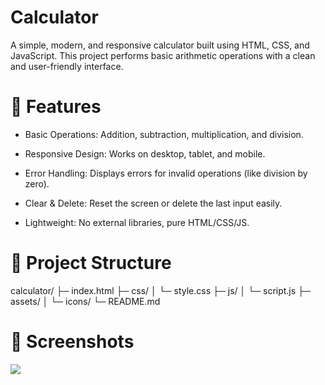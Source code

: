 # Calculator
A simple, modern, and responsive calculator built using HTML, CSS, and JavaScript.
This project performs basic arithmetic operations with a clean and user-friendly interface.

# 🚀 Features
- Basic Operations: Addition, subtraction, multiplication, and division.

- Responsive Design: Works on desktop, tablet, and mobile.

- Error Handling: Displays errors for invalid operations (like division by zero).

- Clear & Delete: Reset the screen or delete the last input easily.

- Lightweight: No external libraries, pure HTML/CSS/JS.

# 📂 Project Structure
calculator/
├─ index.html
├─ css/
│  └─ style.css
├─ js/
│  └─ script.js
├─ assets/
│  └─ icons/ 
└─ README.md
# 📸 Screenshots
![](<img width="371" height="529" alt="Capture" src="https://github.com/user-attachments/assets/f94bdca7-9f8c-4de0-8c55-28ba09c83ef0" />)



